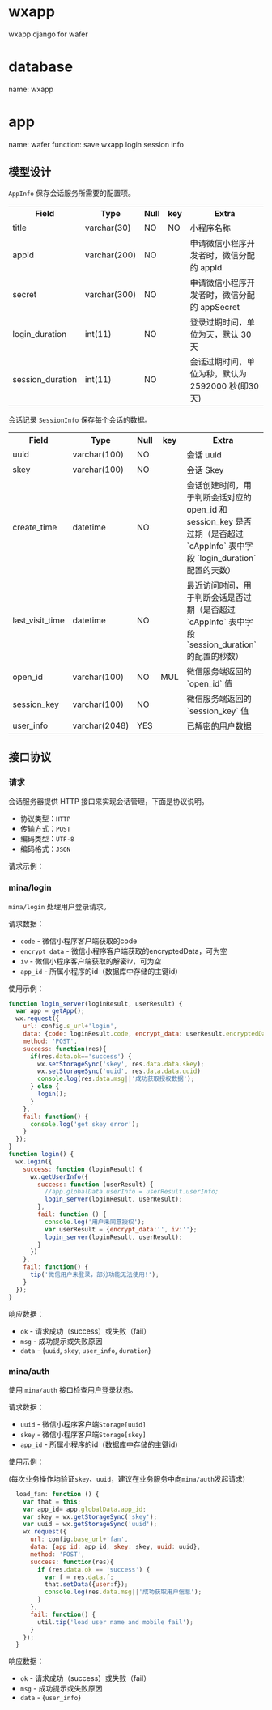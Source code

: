 # wxapp
wxapp django for wafer 

# database
name: wxapp

# app
name: wafer
function: save wxapp login session info

## 模型设计

`AppInfo` 保存会话服务所需要的配置项。

<table>
  <tbody>
  <tr>
    <th>Field</th>
    <th>Type</th>
    <th>Null</th>
    <th>key</th>
    <th>Extra</th>
  </tr>
  <tr>
    <td>title</td>
    <td>varchar(30)</td>
    <td>NO</td>
    <td>NO</td>
    <td>小程序名称</td>
  </tr>
  <tr>
    <td>appid</td>
    <td>varchar(200)</td>
    <td>NO</td>
    <td></td>
    <td>申请微信小程序开发者时，微信分配的 appId</td>
  </tr>
  <tr>
    <td>secret</td>
    <td>varchar(300)</td>
    <td>NO</td>
    <td></td>
    <td>申请微信小程序开发者时，微信分配的 appSecret</td>
  </tr>
  <tr>
    <td>login_duration</td>
    <td>int(11)</td>
    <td>NO</td>
    <td></td>
    <td>登录过期时间，单位为天，默认 30 天</td>
  </tr>
  <tr>
    <td>session_duration</td>
    <td>int(11)</td>
    <td>NO</td>
    <td></td>
    <td>会话过期时间，单位为秒，默认为 2592000 秒(即30天)</td>
  </tr>
  
  </tbody>
</table>
    

会话记录 `SessionInfo` 保存每个会话的数据。

<table>
  <tbody>
  <tr>
    <th>Field</th>
    <th>Type</th>
    <th>Null</th>
    <th>key</th>
    <th>Extra</th>
  </tr>
  <tr>
    <td>uuid</td>
    <td>varchar(100)</td>
    <td>NO</td>
    <td></td>
    <td>会话 uuid</td>
  </tr>
  <tr>
    <td>skey</td>
    <td>varchar(100)</td>
    <td>NO</td>
    <td></td>
    <td>会话 Skey</td>
  </tr>
  <tr>
    <td>create_time</td>
    <td>datetime</td>
    <td>NO</td>
    <td></td>
    <td>会话创建时间，用于判断会话对应的 open_id 和 session_key 是否过期（是否超过 `cAppInfo` 表中字段 `login_duration` 配置的天数）</td>
  </tr>
  <tr>
    <td>last_visit_time</td>
    <td>datetime</td>
    <td>NO</td>
    <td></td>
    <td>最近访问时间，用于判断会话是否过期（是否超过 `cAppInfo` 表中字段 `session_duration` 的配置的秒数）</td>
  </tr>
  <tr>
    <td>open_id</td>
    <td>varchar(100)</td>
    <td>NO</td>
    <td>MUL</td>
    <td>微信服务端返回的 `open_id` 值 </td>
  </tr>
  <tr>
    <td>session_key</td>
    <td>varchar(100)</td>
    <td>NO</td>
    <td></td>
    <td>微信服务端返回的 `session_key` 值 </td>
  </tr>
  <tr>
    <td>user_info</td>
    <td>varchar(2048)</td>
    <td>YES</td>
    <td></td>
    <td>已解密的用户数据</td>
  </tr>
  </tbody>
</table>

## 接口协议

### 请求

会话服务器提供 HTTP 接口来实现会话管理，下面是协议说明。

* 协议类型：`HTTP`
* 传输方式：`POST`
* 编码类型：`UTF-8`
* 编码格式：`JSON`

请求示例：

### mina/login

`mina/login` 处理用户登录请求。

请求数据：

* `code` - 微信小程序客户端获取的code
* `encrypt_data` - 微信小程序客户端获取的encryptedData，可为空
* `iv` - 微信小程序客户端获取的解密iv，可为空
* `app_id` - 所属小程序的id（数据库中存储的主键id）

使用示例：

```js
function login_server(loginResult, userResult) {
  var app = getApp();
  wx.request({
    url: config.s_url+'login',
    data: {code: loginResult.code, encrypt_data: userResult.encryptedData, iv: userResult.iv, app_id:app.globalData.app_id},
    method: 'POST', 
    success: function(res){
      if(res.data.ok=='success') {
        wx.setStorageSync('skey', res.data.data.skey);
        wx.setStorageSync('uuid', res.data.data.uuid)
        console.log(res.data.msg||'成功获取授权数据');
      } else {
        login();
      }
    },
    fail: function() {
      console.log('get skey error');
    }
  });
}
function login() {
  wx.login({
    success: function (loginResult) {
      wx.getUserInfo({
        success: function (userResult) {
          //app.globalData.userInfo = userResult.userInfo;
          login_server(loginResult, userResult);
        },
        fail: function () {
          console.log('用户未同意授权');
          var userResult = {encrypt_data:'', iv:''};
          login_server(loginResult, userResult);
        }
      })
    },
    fail: function() {
      tip('微信用户未登录，部分功能无法使用!');
    }
  });
}
```

响应数据：

* `ok` - 请求成功（success）或失败（fail）
* `msg` - 成功提示或失败原因
* `data` - {`uuid`, `skey`, `user_info`, `duration`}

### mina/auth

使用 `mina/auth` 接口检查用户登录状态。

请求数据：

* `uuid` - 微信小程序客户端`Storage[uuid]`
* `skey` - 微信小程序客户端`Storage[skey]`
* `app_id` - 所属小程序的id（数据库中存储的主键id）


使用示例：

(每次业务操作均验证`skey`、`uuid`，建议在业务服务中向`mina/auth`发起请求)

```js
  load_fan: function () {
    var that = this;
    var app_id= app.globalData.app_id;
    var skey = wx.getStorageSync('skey');
    var uuid = wx.getStorageSync('uuid');
    wx.request({
      url: config.base_url+'fan',
      data: {app_id: app_id, skey: skey, uuid: uuid},
      method: 'POST', 
      success: function(res){
        if (res.data.ok == 'success') {
          var f = res.data.f;
          that.setData({user:f});
          console.log(res.data.msg||'成功获取用户信息');
        }
      },
      fail: function() {
        util.tip('load user name and mobile fail');
      }
    });
  }
```

响应数据：

* `ok` - 请求成功（success）或失败（fail）
* `msg` - 成功提示或失败原因
* `data` - {`user_info`}
